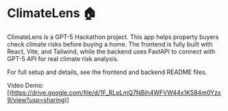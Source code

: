 # ClimateLens 🏠

ClimateLens is a GPT-5 Hackathon project. This app helps property buyers check climate risks before buying a home. The frontend is fully built with React, Vite, and Tailwind, while the backend uses FastAPI to connect with GPT-5 API for real climate risk analysis.

For full setup and details, see the frontend and backend README files.

 Video Demo: [(https://drive.google.com/file/d/1F_RLpLmQ7NBih4WFVW44x1K584m0Yzx9/view?usp=sharing)]

